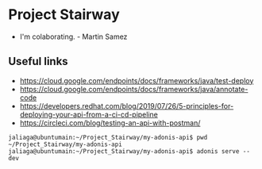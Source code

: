 # Project Stairway

* I'm colaborating. - Martin Samez

## Useful links

* <https://cloud.google.com/endpoints/docs/frameworks/java/test-deploy>
* <https://cloud.google.com/endpoints/docs/frameworks/java/annotate-code>
* <https://developers.redhat.com/blog/2019/07/26/5-principles-for-deploying-your-api-from-a-ci-cd-pipeline>
* <https://circleci.com/blog/testing-an-api-with-postman/>

```console
jaliaga@ubuntumain:~/Project_Stairway/my-adonis-api$ pwd
~/Project_Stairway/my-adonis-api
jaliaga@ubuntumain:~/Project_Stairway/my-adonis-api$ adonis serve --dev
```
